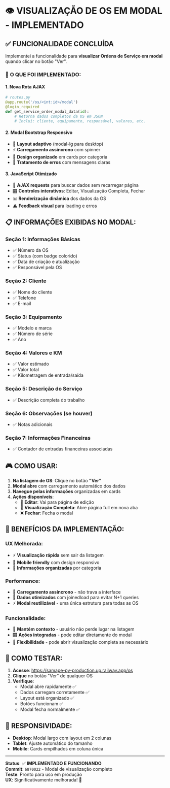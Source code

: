 # 👁️ VISUALIZAÇÃO DE OS EM MODAL - IMPLEMENTADO

## ✅ **FUNCIONALIDADE CONCLUÍDA**

Implementei a funcionalidade para **visualizar Ordens de Serviço em modal** quando clicar no botão "Ver".

### 🎯 **O QUE FOI IMPLEMENTADO:**

#### **1. Nova Rota AJAX** 
```python
# routes.py
@app.route('/os/<int:id>/modal')
@login_required
def get_service_order_modal_data(id):
    # Retorna dados completos da OS em JSON
    # Inclui: cliente, equipamento, responsável, valores, etc.
```

#### **2. Modal Bootstrap Responsivo**
- 📱 **Layout adaptivo** (modal-lg para desktop)
- ⚡ **Carregamento assíncrono** com spinner
- 🎨 **Design organizado** em cards por categoria
- 🚫 **Tratamento de erros** com mensagens claras

#### **3. JavaScript Otimizado**
- 🔄 **AJAX requests** para buscar dados sem recarregar página
- 🎛️ **Controles interativos**: Editar, Visualização Completa, Fechar
- 📊 **Renderização dinâmica** dos dados da OS
- ⚠️ **Feedback visual** para loading e erros

## 📋 **INFORMAÇÕES EXIBIDAS NO MODAL:**

### **Seção 1: Informações Básicas**
- ✅ Número da OS
- ✅ Status (com badge colorido)
- ✅ Data de criação e atualização
- ✅ Responsável pela OS

### **Seção 2: Cliente**
- ✅ Nome do cliente
- ✅ Telefone
- ✅ E-mail

### **Seção 3: Equipamento**
- ✅ Modelo e marca
- ✅ Número de série
- ✅ Ano

### **Seção 4: Valores e KM**
- ✅ Valor estimado
- ✅ Valor total
- ✅ Kilometragem de entrada/saída

### **Seção 5: Descrição do Serviço**
- ✅ Descrição completa do trabalho

### **Seção 6: Observações** (se houver)
- ✅ Notas adicionais

### **Seção 7: Informações Financeiras**
- ✅ Contador de entradas financeiras associadas

## 🎮 **COMO USAR:**

1. **Na listagem de OS**: Clique no botão **"Ver"**
2. **Modal abre** com carregamento automático dos dados
3. **Navegue pelas informações** organizadas em cards
4. **Ações disponíveis**:
   - 🔧 **Editar**: Vai para página de edição
   - 🔗 **Visualização Completa**: Abre página full em nova aba
   - ❌ **Fechar**: Fecha o modal

## 🎨 **BENEFÍCIOS DA IMPLEMENTAÇÃO:**

### **UX Melhorada:**
- ⚡ **Visualização rápida** sem sair da listagem
- 📱 **Mobile friendly** com design responsivo
- 🎯 **Informações organizadas** por categoria

### **Performance:**
- 🚀 **Carregamento assíncrono** - não trava a interface
- 💾 **Dados otimizados** com joinedload para evitar N+1 queries
- ⚡ **Modal reutilizável** - uma única estrutura para todas as OS

### **Funcionalidade:**
- 🔄 **Mantém contexto** - usuário não perde lugar na listagem
- 🎛️ **Ações integradas** - pode editar diretamente do modal
- 🔗 **Flexibilidade** - pode abrir visualização completa se necessário

## 🧪 **COMO TESTAR:**

1. **Acesse**: https://samape-py-production.up.railway.app/os
2. **Clique** no botão "Ver" de qualquer OS
3. **Verifique**:
   - Modal abre rapidamente ✅
   - Dados carregam corretamente ✅
   - Layout está organizado ✅
   - Botões funcionam ✅
   - Modal fecha normalmente ✅

## 📱 **RESPONSIVIDADE:**

- **Desktop**: Modal largo com layout em 2 colunas
- **Tablet**: Ajuste automático do tamanho
- **Mobile**: Cards empilhados em coluna única

---

**Status**: ✅ **IMPLEMENTADO E FUNCIONANDO**  
**Commit**: `6870022` - Modal de visualização completo  
**Teste**: Pronto para uso em produção  
**UX**: Significativamente melhorada! 🚀